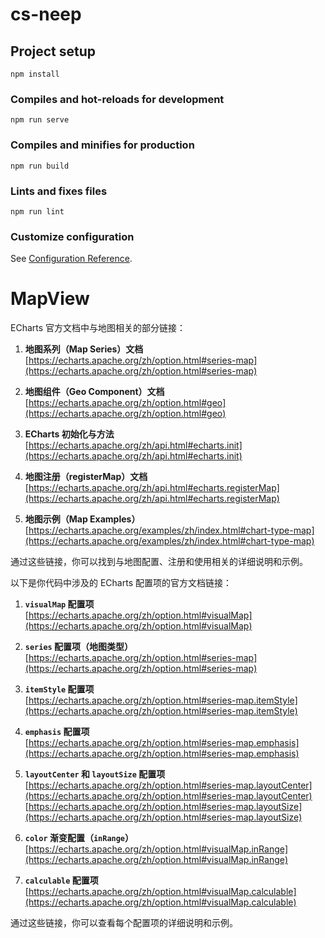 # cs-neep

## Project setup
```
npm install
```

### Compiles and hot-reloads for development
```
npm run serve
```

### Compiles and minifies for production
```
npm run build
```

### Lints and fixes files
```
npm run lint
```

### Customize configuration
See [Configuration Reference](https://cli.vuejs.org/config/).












# MapView


 ECharts 官方文档中与地图相关的部分链接：

1. **地图系列（Map Series）文档**  
   [https://echarts.apache.org/zh/option.html#series-map](https://echarts.apache.org/zh/option.html#series-map)

2. **地图组件（Geo Component）文档**  
   [https://echarts.apache.org/zh/option.html#geo](https://echarts.apache.org/zh/option.html#geo)

3. **ECharts 初始化与方法**  
   [https://echarts.apache.org/zh/api.html#echarts.init](https://echarts.apache.org/zh/api.html#echarts.init)

4. **地图注册（registerMap）文档**  
   [https://echarts.apache.org/zh/api.html#echarts.registerMap](https://echarts.apache.org/zh/api.html#echarts.registerMap)

5. **地图示例（Map Examples）**  
   [https://echarts.apache.org/examples/zh/index.html#chart-type-map](https://echarts.apache.org/examples/zh/index.html#chart-type-map)

通过这些链接，你可以找到与地图配置、注册和使用相关的详细说明和示例。

以下是你代码中涉及的 ECharts 配置项的官方文档链接：

1. **`visualMap` 配置项**  
   [https://echarts.apache.org/zh/option.html#visualMap](https://echarts.apache.org/zh/option.html#visualMap)

2. **`series` 配置项（地图类型）**  
   [https://echarts.apache.org/zh/option.html#series-map](https://echarts.apache.org/zh/option.html#series-map)

3. **`itemStyle` 配置项**  
   [https://echarts.apache.org/zh/option.html#series-map.itemStyle](https://echarts.apache.org/zh/option.html#series-map.itemStyle)

4. **`emphasis` 配置项**  
   [https://echarts.apache.org/zh/option.html#series-map.emphasis](https://echarts.apache.org/zh/option.html#series-map.emphasis)

5. **`layoutCenter` 和 `layoutSize` 配置项**  
   [https://echarts.apache.org/zh/option.html#series-map.layoutCenter](https://echarts.apache.org/zh/option.html#series-map.layoutCenter)  
   [https://echarts.apache.org/zh/option.html#series-map.layoutSize](https://echarts.apache.org/zh/option.html#series-map.layoutSize)

6. **`color` 渐变配置（`inRange`）**  
   [https://echarts.apache.org/zh/option.html#visualMap.inRange](https://echarts.apache.org/zh/option.html#visualMap.inRange)

7. **`calculable` 配置项**  
   [https://echarts.apache.org/zh/option.html#visualMap.calculable](https://echarts.apache.org/zh/option.html#visualMap.calculable)

通过这些链接，你可以查看每个配置项的详细说明和示例。
